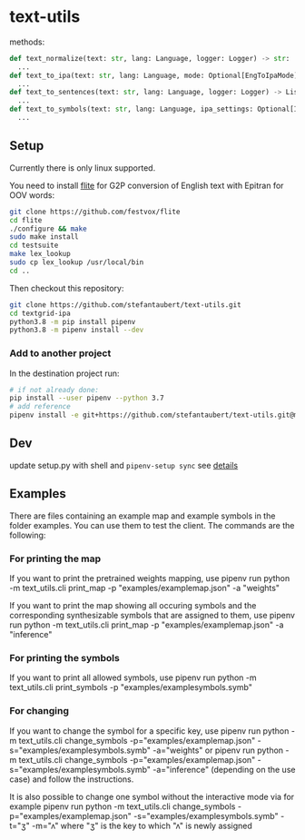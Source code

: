 # text-utils

methods:

```py
def text_normalize(text: str, lang: Language, logger: Logger) -> str:
  ...
def text_to_ipa(text: str, lang: Language, mode: Optional[EngToIpaMode], replace_unknown_with: Optional[str], logger: Logger) -> str:
  ...
def text_to_sentences(text: str, lang: Language, logger: Logger) -> List[str]:
  ...
def text_to_symbols(text: str, lang: Language, ipa_settings: Optional[IPAExtractionSettings], logger: Logger) -> List[str]:
  ...
```

## Setup

Currently there is only linux supported.

You need to install [flite](https://github.com/festvox/flite) for G2P conversion of English text with Epitran for OOV words:

```sh
git clone https://github.com/festvox/flite
cd flite
./configure && make
sudo make install
cd testsuite
make lex_lookup
sudo cp lex_lookup /usr/local/bin
cd ..
```

Then checkout this repository:

```sh
git clone https://github.com/stefantaubert/text-utils.git
cd textgrid-ipa
python3.8 -m pip install pipenv
python3.8 -m pipenv install --dev
```

### Add to another project

In the destination project run:

```sh
# if not already done:
pip install --user pipenv --python 3.7
# add reference
pipenv install -e git+https://github.com/stefantaubert/text-utils.git@master#egg=text_utils
```

## Dev

update setup.py with shell and `pipenv-setup sync`
see [details](https://pypi.org/project/pipenv-setup/)

## Examples

There are files containing an example map and example symbols in the folder examples. You can use them to test the client. The commands are the following:

### For printing the map

If you want to print the pretrained weights mapping, use
pipenv run python -m text_utils.cli print_map -p "examples/examplemap.json" -a "weights"

If you want to print the map showing all occuring symbols and the corresponding synthesizable symbols that are assigned to them, use
pipenv run python -m text_utils.cli print_map -p "examples/examplemap.json" -a "inference"

### For printing the symbols

If you want to print all allowed symbols, use
pipenv run python -m text_utils.cli print_symbols -p "examples/examplesymbols.symb"

### For changing

If you want to change the symbol for a specific key, use
pipenv run python -m text_utils.cli change_symbols -p="examples/examplemap.json" -s="examples/examplesymbols.symb" -a="weights"
or
pipenv run python -m text_utils.cli change_symbols -p="examples/examplemap.json" -s="examples/examplesymbols.symb" -a="inference"
(depending on the use case)
and follow the instructions.

It is also possible to change one symbol without the interactive mode via for example
pipenv run python -m text_utils.cli change_symbols -p="examples/examplemap.json" -s="examples/examplesymbols.symb" -t="ʒ" -m="ʌ"
where "ʒ" is the key to which "ʌ" is newly assigned